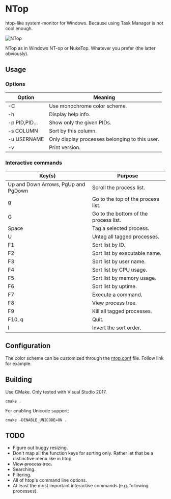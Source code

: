 # NTop
htop-like system-monitor for Windows. Because using Task Manager is not cool enough.

![NTop](https://user-images.githubusercontent.com/4589491/28242345-6a8fe79a-69a9-11e7-96d6-b1af9db9309c.png)

NTop as in Windows NT-op or NukeTop. Whatever you prefer (the latter obviously).

## Usage

### Options
| Option		| Meaning		|
| ------------- | ------------- |
| -C			| Use monochrome color scheme.  |
| -h			| Display help info.  |
| -p PID,PID...	| Show only the given PIDs.  |
| -s COLUMN		| Sort by this column.  |
| -u USERNAME	| Only display processes belonging to this user. |
| -v			| Print version.  |

### Interactive commands
| Key(s)		                       | Purpose		|
| ------------------------------------ | -------------- |
| Up and Down Arrows, PgUp and PgDown  | Scroll the process list.  |
| g									   | Go to the top of the process list.  |
| G									   | Go to the bottom of the process list.  |
| Space								   | Tag a selected process.  |
| U									   | Untag all tagged processes.  |
| F1 								   | Sort list by ID.  |
| F2 								   | Sort list by executable name.  |
| F3 								   | Sort list by user name.  |
| F4 								   | Sort list by CPU usage.  |
| F5 								   | Sort list by memory usage.  |
| F6 								   | Sort list by uptime.  |
| F7 								   | Execute a command.  |
| F8 								   | View process tree.  |
| F9 								   | Kill all tagged processes.  |
| F10, q 						       | Quit.  |
| I 								   | Invert the sort order.  |

## Configuration
The color scheme can be customized through the [ntop.conf](ntop.conf) file. Follow link for example.

## Building
Use CMake. Only tested with Visual Studio 2017.

`cmake .`

For enabling Unicode support:

`cmake -DENABLE_UNICODE=ON .`

## TODO
* Figure out buggy resizing.
* Don't map all the function keys for sorting only. Rather let that be a distinctive menu like in htop.
* ~~View process tree.~~
* Searching.
* Filtering.
* All of htop's command line options.
* At least the most important interactive commands (e.g. following processes).